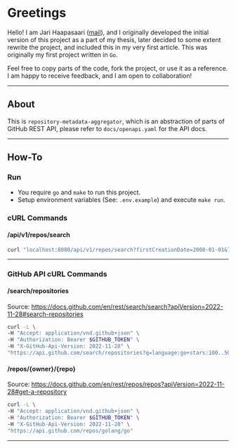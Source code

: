 # Greetings

Hello! I am Jari Haapasaari ([mail](mailto:haapjari@gmail.com)), and I originally developed the initial version of this project as a part of my thesis, later decided to some extent rewrite the project, and included this in my very first article. This was originally my first project written in `Go`.

Feel free to copy parts of the code, fork the project, or use it as a reference. I am happy to receive feedback, and I am open to collaboration!

***

## About

This is `repository-metadata-aggregator`, which is an abstraction of parts of GitHub REST API, please refer to `docs/openapi.yaml` for the API docs. 

***

## How-To

### Run

- You require `go` and `make` to run this project.
- Setup environment variables (See: `.env.example`) and execute `make run`.

### cURL Commands

#### /api/v1/repos/search

```bash
curl "localhost:8080/api/v1/repos/search?firstCreationDate=2008-01-01&lastCreationDate=2009-01-01&language=Go&minStars=0&maxStars=0&order=desc" --header "Authorization: Bearer $GITHUB_TOKEN"
```

---

### GitHub API cURL Commands


#### /search/repositories

Source: https://docs.github.com/en/rest/search/search?apiVersion=2022-11-28#search-repositories

```bash
curl -L \
-H "Accept: application/vnd.github+json" \
-H "Authorization: Bearer $GITHUB_TOKEN" \
-H "X-GitHub-Api-Version: 2022-11-28" \
"https://api.github.com/search/repositories?q=language:go+stars:100..500+created:2008-01-01..2009-01-01&sort=stars&per_page=100&order=desc"
```

#### /repos/{owner}/{repo}

Source: https://docs.github.com/en/rest/repos/repos?apiVersion=2022-11-28#get-a-repository

```bash
curl -L \
-H "Accept: application/vnd.github+json" \
-H "Authorization: Bearer $GITHUB_TOKEN" \
-H "X-GitHub-Api-Version: 2022-11-28" \
"https://api.github.com/repos/golang/go"
```


***
